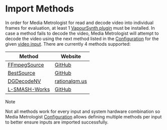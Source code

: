 # Import Methods

In order for Media Metrologist for read and decode video into individual frames for evaluation, at least 1 [VapourSynth plugin][vs-plugins] must be installed. In case a method fails to decode the video, Media Metrologist will attempt to decode the video using the next method listed in the [Configuration](./Configuration.md) for the given [video input](./Configuration.md#video-inputs). There are currently 4 methods supported:

Method | Website
--- | ---
[FFmpegSource](./Import%20Methods/FFmpegSource.md) | [GitHub][ffms2]
[BestSource](./Import%20Methods/BestSource.md) | [GitHub][bestsource]
[DGDecodeNV](./Import%20Methods/DGDecodeNV.md) | [rationalqm.us][dgdecnv]
[L-SMASH-Works](./Import%20Methods/L-SMASH-Works.md) | [GitHub][lsmash]

> [!NOTE]
> Not all methods work for every input and system hardware combination so Media Metrologist [Configuration](./Configuration.md) allows defining multiple methods per input to better ensure inputs are imported successfully.


[vs-plugins]: https://www.vapoursynth.com/doc/installation.html#plugins-and-scripts "Plugins and Scripts"

<!-- Import Methods -->
[ffms2]: https://github.com/FFMS/ffms2 "FFmpegSource (usually known as FFMS or FFMS2) is a cross-platform wrapper library around FFmpeg"
[bestsource]: https://github.com/vapoursynth/bestsource "BestSource (abbreviated as BS) is a cross-platform wrapper library around FFmpeg that ensures always sample and frame accurate access to audio and video with good seeking performance for everything except some lossy audio formats"
[dgdecnv]: https://www.rationalqm.us/dgdecnv/dgdecnv.html "AVC/HEVC/MPG/VC1 Decoder and Frame Server"
[lsmash]: https://github.com/HomeOfAviSynthPlusEvolution/L-SMASH-Works "This source function for VapourSynth uses libavcodec as the video decoder and libavformat as the demuxer"